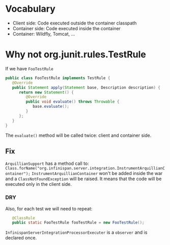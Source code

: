 # Vocabulary
* Client side: Code executed outside the container classpath
* Container side: Code executed inside the container
* Container: Wildfly, Tomcat, ... 

# Why not org.junit.rules.TestRule

If we have `FooTestRule`

```java
public class FooTestRule implements TestRule {
   @Override
   public Statement apply(Statement base, Description description) {
      return new Statement() {
         @Override
         public void evaluate() throws Throwable {
            base.evaluate();
         }
      };
   }
}
```

The `evaluate()` method will be called twice: client and container side.

## Fix

`ArquillianSupport` has a method call to: `Class.forName("org.infinispan.server.integration.InstrumentArquillianContainer");`
`InstrumentArquillianContainer` won't be added inside the war and a `ClassNotFoundException` will be raised. 
It means that the code will be executed only in the client side.

### DRY
Also, for each test we will need to repeat:
```java
   @ClassRule
   public static FooTestRule fooTestRule = new FooTestRule();
```
`InfinispanServerIntegrationProcessorExecuter` is a `observer` and is declared once.